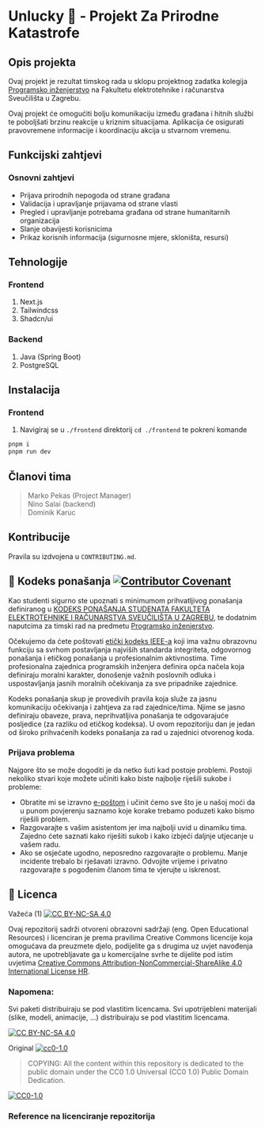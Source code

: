 # Unlucky 🫠 - Projekt Za Prirodne Katastrofe

## Opis projekta
Ovaj projekt je rezultat timskog rada u sklopu projektnog zadatka kolegija [Programsko inženjerstvo](https://www.fer.unizg.hr/predmet/proinz) na Fakultetu elektrotehnike i računarstva Sveučilišta u Zagrebu. 

Ovaj projekt će omogućiti bolju komunikaciju između građana i hitnih službi te poboljšati brzinu reakcije u kriznim situacijama. Aplikacija će osigurati pravovremene informacije i koordinaciju akcija u stvarnom vremenu.

## Funkcijski zahtjevi

### Osnovni zahtjevi
- Prijava prirodnih nepogoda od strane građana
- Validacija i upravljanje prijavama od strane vlasti
- Pregled i upravljanje potrebama građana od strane humanitarnih organizacija
- Slanje obavijesti korisnicima
- Prikaz korisnih informacija (sigurnosne mjere, skloništa, resursi)

## Tehnologije

### Frontend
1. Next.js
2. Tailwindcss
3. Shadcn/ui

### Backend
1. Java (Spring Boot)
2. PostgreSQL

## Instalacija

### Frontend
1. Navigiraj se u `./frontend` direktorij `cd ./frontend` te pokreni komande

```bash
pnpm i
pnpm run dev
```

## Članovi tima 
> Marko Pekas (Project Manager)  
> Nino Salai (backend)  
> Dominik Karuc  

## Kontribucije
Pravila su izdvojena u `CONTRIBUTING.md`.

## 📝 Kodeks ponašanja [![Contributor Covenant](https://img.shields.io/badge/Contributor%20Covenant-2.1-4baaaa.svg)](CODE_OF_CONDUCT.md)
Kao studenti sigurno ste upoznati s minimumom prihvatljivog ponašanja definiranog u [KODEKS PONAŠANJA STUDENATA FAKULTETA ELEKTROTEHNIKE I RAČUNARSTVA SVEUČILIŠTA U ZAGREBU](https://www.fer.hr/_download/repository/Kodeks_ponasanja_studenata_FER-a_procisceni_tekst_2016%5B1%5D.pdf), te dodatnim naputcima za timski rad na predmetu [Programsko inženjerstvo](https://www.fer.hr).

Očekujemo da ćete poštovati [etički kodeks IEEE-a](https://www.ieee.org/about/corporate/governance/p7-8.html) koji ima važnu obrazovnu funkciju sa svrhom postavljanja najviših standarda integriteta, odgovornog ponašanja i etičkog ponašanja u profesionalnim aktivnostima. Time profesionalna zajednica programskih inženjera definira opća načela koja definiraju moralni karakter, donošenje važnih poslovnih odluka i uspostavljanja jasnih moralnih očekivanja za sve pripadnike zajednice.

Kodeks ponašanja skup je provedivih pravila koja služe za jasnu komunikaciju očekivanja i zahtjeva za rad zajednice/tima. Njime se jasno definiraju obaveze, prava, neprihvatljiva ponašanja te odgovarajuće posljedice (za razliku od etičkog kodeksa). U ovom repozitoriju dan je jedan od široko prihvaćenih kodeks ponašanja za rad u zajednici otvorenog koda.

### Prijava problema
Najgore što se može dogoditi je da netko šuti kad postoje problemi. Postoji nekoliko stvari koje možete učiniti kako biste najbolje riješili sukobe i probleme:
- Obratite mi se izravno [e-poštom](mailto:vlado.sruk@fer.hr) i učinit ćemo sve što je u našoj moći da u punom povjerenju saznamo koje korake trebamo poduzeti kako bismo riješili problem.
- Razgovarajte s vašim asistentom jer ima najbolji uvid u dinamiku tima. Zajedno ćete saznati kako riješiti sukob i kako izbjeći daljnje utjecanje u vašem radu.
- Ako se osjećate ugodno, neposredno razgovarajte o problemu. Manje incidente trebalo bi rješavati izravno. Odvojite vrijeme i privatno razgovarajte s pogođenim članom tima te vjerujte u iskrenost.

## 📝 Licenca
Važeća (1)
[![CC BY-NC-SA 4.0][cc-by-nc-sa-shield]][cc-by-nc-sa]

Ovaj repozitorij sadrži otvoreni obrazovni sadržaji (eng. Open Educational Resources) i licenciran je prema pravilima Creative Commons licencije koja omogućava da preuzmete djelo, podijelite ga s drugima uz uvjet navođenja autora, ne upotrebljavate ga u komercijalne svrhe te dijelite pod istim uvjetima [Creative Commons Attribution-NonCommercial-ShareAlike 4.0 International License HR][cc-by-nc-sa].

### Napomena:
Svi paketi distribuiraju se pod vlastitim licencama.
Svi upotrijebleni materijali (slike, modeli, animacije, ...) distribuiraju se pod vlastitim licencama.

[![CC BY-NC-SA 4.0][cc-by-nc-sa-image]][cc-by-nc-sa]

[cc-by-nc-sa]: https://creativecommons.org/licenses/by-nc-sa/4.0/deed.hr 
[cc-by-nc-sa-image]: https://licensebuttons.net/l/by-nc-sa/4.0/88x31.png
[cc-by-nc-sa-shield]: https://img.shields.io/badge/License-CC%20BY--NC--SA%204.0-lightgrey.svg

Original [![cc0-1.0][cc0-1.0-shield]][cc0-1.0]
>
>COPYING: All the content within this repository is dedicated to the public domain under the CC0 1.0 Universal (CC0 1.0) Public Domain Dedication.
>

[![CC0-1.0][cc0-1.0-image]][cc0-1.0]

[cc0-1.0]: https://creativecommons.org/licenses/by/1.0/deed.en
[cc0-1.0-image]: https://licensebuttons.net/l/by/1.0/88x31.png
[cc0-1.0-shield]: https://img.shields.io/badge/License-CC0--1.0-lightgrey.svg

### Reference na licenciranje repozitorija
